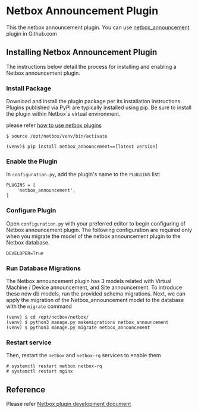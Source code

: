 # Netbox Announcement Plugin

This the netbox announcement plugin.
You can use [netbox_announcement](https://github.com/vas-git/netbox-announcement) plugin in Github.com

## Installing Netbox Announcement Plugin
The instructions below detail the process for installing and enabling a Netbox announcement plugin.

### Install Package
Download and install the plugin package per its installation instructions. Plugins published via PyPI are typically installed using pip. Be sure to install the plugin within Netbox`s virtual environment.

please refer [how to use netbox plugins](https://netbox.readthedocs.io/en/stable/plugins/)


```
$ source /opt/netbox/venv/bin/activate

(venv)$ pip install netbox_announcement==[latest version]
```

### Enable the Plugin

In `configuration.py`, add the plugin's name to the `PLUGIINS` list:

```
PLUGINS = [
    'netbox_announcement',
]
```

### Configure Plugin
Open `configuration.py` with your preferred editor to begin configuring of Netbox announcement plugin. The following configuration are required only when you migrate the model of the netbox announcement plugin to the Netbox database.

```
DEVELOPER=True 
```

### Run Database Migrations

The Netbox announcement plugin has 3 models related with Virtual Machine / Device announcement, and Site announcement.
To introduce these new db models, run the provided schema migrations.
Next, we can apply the migration of the Netbox_announcement model to the database with the `migrate` command

```
(venv) $ cd /opt/netbox/netbox/
(venv) $ python3 manage.py makemigrations netbox_announcement
(venv) $ python3 manage.py migrate netbox_announcement
```

### Restart service

Then, restart the `netbox` and `netbox-rq` services to enable them

```
# systemctl restart netbox netbox-rq
# systemctl restart nginx
```

## Reference

Please refer [Netbox plugin development document](https://netbox.readthedocs.io/en/stable/plugins/development/)